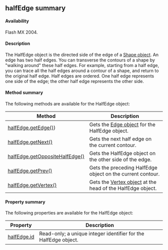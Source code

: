 ## halfEdge summary

#### Availability

Flash MX 2004.

#### Description

The HalfEdge object is the directed side of the edge of a [Shape object](#!AdobeDocs/developers-animatesdk-docs/master/Shape_object/shape_summary.md). An edge has two half edges. You can transverse the contours of a shape by "walking around" these half edges. For example, starting from a half edge, you can trace all the half edges around a contour of a shape, and return to the original half edge.
Half edges are ordered. One half edge represents one side of the edge; the other half edge represents the other side.

#### Method summary

The following methods are available for the HalfEdge object:

| **Method**                                      | **Description**                                                              |
|-------------------------------------------------|------------------------------------------------------------------------------|
| [halfEdge.getEdge()](#!AdobeDocs/developers-animatesdk-docs/master/HalfEdge_object/halfEdge.md))       | Gets the [Edge object](#!AdobeDocs/developers-animatesdk-docs/master/Edge_object/edge_summary.md) for the HalfEdge object.               |
| [halfEdge.getNext()](#!AdobeDocs/developers-animatesdk-docs/master/HalfEdge_object/halfEdg1.md)             | Gets the next half edge on the current contour.                              |
| [halfEdge.getOppositeHalfEdge()](#!AdobeDocs/developers-animatesdk-docs/master/HalfEdge_object/halfEdg2.md) | Gets the HalfEdge object on the other side of the edge.                      |
| [halfEdge.getPrev()](#!AdobeDocs/developers-animatesdk-docs/master/HalfEdge_object/halfEdg3.md)             | Gets the preceding HalfEdge object on the current contour.                   |
| [halfEdge.getVertex()](#!AdobeDocs/developers-animatesdk-docs/master/HalfEdge_object/halfEdg4.md)           | Gets the [Vertex object](#!AdobeDocs/developers-animatesdk-docs/master/Vertex_object/vertex_summary.md) at the head of the HalfEdge object. |

#### Property summary

The following properties are available for the HalfEdge object:

| **Property**                 | **Description**                                                 |
|------------------------------|-----------------------------------------------------------------|
| [halfEdge.id](#!AdobeDocs/developers-animatesdk-docs/master/HalfEdge_object/halfEdg5.md) | Read-only; a unique integer identifier for the HalfEdge object. |

<span id="halfEdge.getEdge()" class="anchor"></span>

